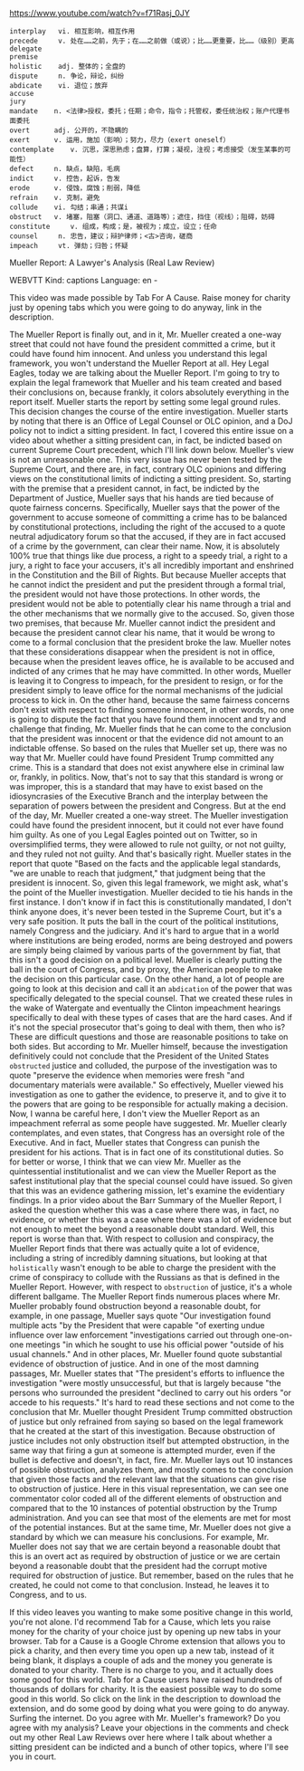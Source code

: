 https://www.youtube.com/watch?v=f71Rasj_0JY

```
interplay   vi. 相互影响，相互作用
precede     v. 处在……之前，先于；在……之前做（或说）；比……更重要，比……（级别）更高  
delegate  
premise  
holistic    adj. 整体的；全盘的
dispute     n. 争论，辩论，纠纷  
abdicate    vi. 退位；放弃
accuse  
jury      
mandate    n. <法律>授权，委托；任期；命令，指令；托管权，委任统治权；账户代理书面委托
overt      adj. 公开的，不隐瞒的
exert      v. 运用，施加（影响）；努力，尽力（exert oneself）  
contemplate    v. 沉思，深思熟虑；盘算，打算；凝视，注视；考虑接受（发生某事的可能性）
defect     n. 缺点，缺陷，毛病
indict     v. 控告，起诉，告发
erode      v. 侵蚀，腐蚀；削弱，降低
refrain    v. 克制，避免  
collude    vi. 勾结；串通；共谋i
obstruct   v. 堵塞，阻塞（洞口、通道、道路等）；遮住，挡住（视线）；阻碍，妨碍
constitute     v. 组成，构成；是，被视为；成立，设立；任命  
counsel     n. 忠告，建议；辩护律师；<古>咨询，磋商
impeach     vt. 弹劾；归咎；怀疑 
```

Mueller Report: A Lawyer's Analysis (Real Law Review)

WEBVTT Kind: captions Language: en - 

This video was made possible by Tab For A Cause. Raise money for charity just by opening tabs which you were going to do anyway, link in the description. 

The Mueller Report is finally out, and in it, Mr. Mueller created a one-way street that could not have found the president committed a crime, but it could have found him innocent. And unless you understand this legal framework, you won't understand the Mueller Report at all. Hey Legal Eagles, today we are talking about the Mueller Report. I'm going to try to explain the legal framework that Mueller and his team created and based their conclusions on, because frankly, it colors absolutely everything in the report itself. Mueller starts the report by setting some legal ground rules. This decision changes the course of the entire investigation. Mueller starts by noting that there is an Office of Legal Counsel or OLC opinion, and a DoJ policy not to indict a sitting president. In fact, I covered this entire issue on a video about whether a sitting president can, in fact, be indicted based on current Supreme Court precedent, which I'll link down below. Mueller's view is not an unreasonable one. This very issue has never been tested by the Supreme Court, and there are, in fact, contrary OLC opinions and differing views on the constitutional limits of indicting a sitting president. So, starting with the premise that a president cannot, in fact, be indicted by the Department of Justice, Mueller says that his hands are tied because of quote fairness concerns. Specifically, Mueller says that the power of the government to accuse someone of committing a crime has to be balanced by constitutional protections, including the right of the accused to a quote neutral adjudicatory forum so that the accused, if they are in fact accused of a crime by the government, can clear their name. Now, it is absolutely 100% true that things like due process, a right to a speedy trial, a right to a jury, a right to face your accusers, it's all incredibly important and enshrined in the Constitution and the Bill of Rights. But because Mueller accepts that he cannot indict the president and put the president through a formal trial, the president would not have those protections. In other words, the president would not be able to potentially clear his name through a trial and the other mechanisms that we normally give to the accused. So, given those two premises, that because Mr. Mueller cannot indict the president and because the president cannot clear his name, that it would be wrong to come to a formal conclusion that the president broke the law. Mueller notes that these considerations disappear when the president is not in office, because when the president leaves office, he is available to be accused and indicted of any crimes that he may have committed. In other words, Mueller is leaving it to Congress to impeach, for the president to resign, or for the president simply to leave office for the normal mechanisms of the judicial process to kick in. On the other hand, because the same fairness concerns don't exist with respect to finding someone innocent, in other words, no one is going to dispute the fact that you have found them innocent and try and challenge that finding, Mr. Mueller finds that he can come to the conclusion that the president was innocent or that the evidence did not amount to an indictable offense. So based on the rules that Mueller set up, there was no way that Mr. Mueller could have found President Trump committed any crime. This is a standard that does not exist anywhere else in criminal law or, frankly, in politics. Now, that's not to say that this standard is wrong or was improper, this is a standard that may have to exist based on the idiosyncrasies of the Executive Branch and the interplay between the separation of powers between the president and Congress. But at the end of the day, Mr. Mueller created a one-way street. The Mueller investigation could have found the president innocent, but it could not ever have found him guilty. As one of you Legal Eagles pointed out on Twitter, so in oversimplified terms, they were allowed to rule not guilty, or not not guilty, and they ruled not not guilty. And that's basically right. Mueller states in the report that quote "Based on the facts and the applicable legal standards, "we are unable to reach that judgment," that judgment being that the president is innocent. So, given this legal framework, we might ask, what's the point of the Mueller investigation. Mueller decided to tie his hands in the first instance. I don't know if in fact this is constitutionally mandated, I don't think anyone does, it's never been tested in the Supreme Court, but it's a very safe position. It puts the ball in the court of the political institutions, namely Congress and the judiciary. And it's hard to argue that in a world where institutions are being eroded, norms are being destroyed and powers are simply being claimed by various parts of the government by fiat, that this isn't a good decision on a political level. Mueller is clearly putting the ball in the court of Congress, and by proxy, the American people to make the decision on this particular case. On the other hand, a lot of people are going to look at this decision and call it an `abdication` of the power that was specifically delegated to the special counsel. That we created these rules in the wake of Watergate and eventually the Clinton impeachment hearings specifically to deal with these types of cases that are the hard cases. And if it's not the special prosecutor that's going to deal with them, then who is? These are difficult questions and those are reasonable positions to take on both sides. But according to Mr. Mueller himself, because the investigation definitively could not conclude that the President of the United States `obstructed` justice and colluded, the purpose of the investigation was to quote "preserve the evidence when memories were fresh "and documentary materials were available." So effectively, Mueller viewed his investigation as one to gather the evidence, to preserve it, and to give it to the powers that are going to be responsible for actually making a decision. Now, I wanna be careful here, I don't view the Mueller Report as an impeachment referral as some people have suggested. Mr. Mueller clearly contemplates, and even states, that Congress has an oversight role of the Executive. And in fact, Mueller states that Congress can punish the president for his actions. That is in fact one of its constitutional duties. So for better or worse, I think that we can view Mr. Mueller as the quintessential institutionalist and we can view the Mueller Report as the safest institutional play that the special counsel could have issued. So given that this was an evidence gathering mission, let's examine the evidentiary findings. In a prior video about the Barr Summary of the Mueller Report, I asked the question whether this was a case where there was, in fact, no evidence, or whether this was a case where there was a lot of evidence but not enough to meet the beyond a reasonable doubt standard. Well, this report is worse than that. With respect to collusion and conspiracy, the Mueller Report finds that there was actually quite a lot of evidence, including a string of incredibly damning situations, but looking at that `holistically` wasn't enough to be able to charge the president with the crime of conspiracy to collude with the Russians as that is defined in the Mueller Report. However, with respect to `obstruction` of justice, it's a whole different ballgame. The Mueller Report finds numerous places where Mr. Mueller probably found obstruction beyond a reasonable doubt, for example, in one passage, Mueller says quote "Our investigation found multiple acts "by the President that were capable "of exerting undue influence over law enforcement "investigations carried out through one-on-one meetings "in which he sought to use his official power "outside of his usual channels." And in other places, Mr. Mueller found quote substantial evidence of obstruction of justice. And in one of the most damning passages, Mr. Mueller states that "The president's efforts to influence the investigation "were mostly unsuccessful, but that is largely because "the persons who surrounded the president "declined to carry out his orders "or accede to his requests." It's hard to read these sections and not come to the conclusion that Mr. Mueller thought President Trump committed obstruction of justice but only refrained from saying so based on the legal framework that he created at the start of this investigation. Because obstruction of justice includes not only obstruction itself but attempted obstruction, in the same way that firing a gun at someone is attempted murder, even if the bullet is defective and doesn't, in fact, fire. Mr. Mueller lays out 10 instances of possible obstruction, analyzes them, and mostly comes to the conclusion that given those facts and the relevant law that the situations can give rise to obstruction of justice. Here in this visual representation, we can see one commentator color coded all of the different elements of obstruction and compared that to the 10 instances of potential obstruction by the Trump administration. And you can see that most of the elements are met for most of the potential instances. But at the same time, Mr. Mueller does not give a standard by which we can measure his conclusions. For example, Mr. Mueller does not say that we are certain beyond a reasonable doubt that this is an overt act as required by obstruction of justice or we are certain beyond a reasonable doubt that the president had the corrupt motive required for obstruction of justice. But remember, based on the rules that he created, he could not come to that conclusion. Instead, he leaves it to Congress, and to us. 

If this video leaves you wanting to make some positive change in this world, you're not alone. I'd recommend Tab for a Cause, which lets you raise money for the charity of your choice just by opening up new tabs in your browser. Tab for a Cause is a Google Chrome extension that allows you to pick a charity, and then every time you open up a new tab, instead of it being blank, it displays a couple of ads and the money you generate is donated to your charity. There is no charge to you, and it actually does some good for this world. Tab for a Cause users have raised hundreds of thousands of dollars for charity. It is the easiest possible way to do some good in this world. So click on the link in the description to download the extension, and do some good by doing what you were going to do anyway. Surfing the internet. Do you agree with Mr. Mueller's framework? Do you agree with my analysis? Leave your objections in the comments and check out my other Real Law Reviews over here where I talk about whether a sitting president can be indicted and a bunch of other topics, where I'll see you in court. 